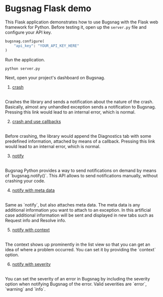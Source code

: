 # Bugsnag Flask demo

This Flask application demonstrates how to use Bugsnag with the Flask web
framework for Python. Before testing it, open up the `server.py`
file and configure your API key.

```python
bugsnag.configure(
    "api_key": "YOUR_API_KEY_HERE"
)
```

Run the application.

```
python server.py
```

Next, open your project's dashboard on Bugsnag.

1. [crash](/example/flask/server.py#L18-L27)
<br/>
Crashes the library and sends a notification about the nature of the crash.
Basically, almost any unhandled exception sends a notification to Bugsnag.
Pressing this link would lead to an internal error, which is normal.

2. [crash and use callbacks](/example/flask/server.py#L29-L40)
<br/>
Before crashing, the library would append the Diagnostics tab with some
predefined information, attached by means of a callback.
Pressing this link would lead to an internal error, which is normal.

3. [notify](/example/flask/server.py#L42-L46)
<br/>
Bugsnag Python provides a way to send notifications on demand by means of
`bugsnag.notify()`. This API allows to send notifications manually, without
crashing your code.

4. [notify with meta data](/example/flask/server.py#L48-L65)
<br/>
Same as `notify`, but also attaches meta data. The meta data is any additional
information you want to attach to an exception. In this artificial case
additional information will be sent and displayed in new tabs such as Request
info and Resolve info.

5. [notify with context](/example/flask/server.py#L67-L74)
<br/>
The context shows up prominently in the list view so that you can get an idea of
where a problem occurred. You can set it by providing the `context` option.

6. [notify with severity](/example/flask/server.py#L76-L83)
<br/>
You can set the severity of an error in Bugsnag by including the severity option
when notifying Bugsnag of the error. Valid severities are `error`, `warning` and
`info`.